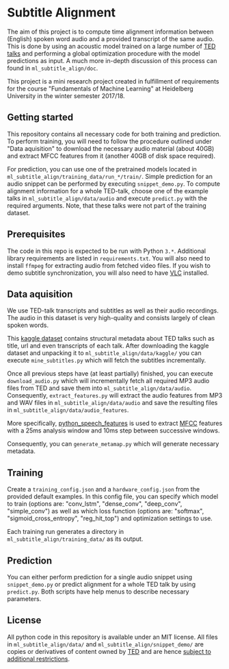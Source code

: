 # Subtitle Alignment

The aim of this project is to compute time alignment information between (English) spoken word audio and a provided transcript of the same audio. This is done by using an acoustic model trained on a large number of [TED talks](https://ted.com) and performing a global optimization procedure with the model predictions as input. A much more in-depth discussion of this process can found in `ml_subtitle_align/doc`.

This project is a mini research project created in fulfillment of requirements for the course "Fundamentals of Machine Learning" at Heidelberg University in the winter semester 2017/18.

## Getting started
This repository contains all necessary code for both training and prediction. To perform training, you will need to follow the procedure outlined under "Data aquisition" to download the necessary audio material (about 40GB) and extract MFCC features from it (another 40GB of disk space required). 

For prediction, you can use one of the pretrained models located in `ml_subtitle_align/training_data/run_*/train/`. Simple prediction for an audio snippet can be performed by executing `snippet_demo.py`. To compute alignment information for a whole TED-talk, choose one of the example talks in `ml_subtitle_align/data/audio` and execute `predict.py` with the required arguments. Note, that these talks were not part of the training dataset.

## Prerequisites
The code in this repo is expected to be run with Python `3.*`. Additional library requirements are listed in `requirements.txt`. You will also need to install `ffmpeg` for extracting audio from fetched video files.
If you wish to demo subtitle synchronization, you will also need to have [VLC](https://de.wikipedia.org/wiki/VLC_media_player) installed.

## Data aquisition
We use TED-talk transcripts and subtitles as well as their audio recordings. The audio in this dataset is very high-quality and consists largely of clean spoken words.

This [kaggle dataset](https://www.kaggle.com/rounakbanik/ted-talks) contains structural metadata about TED talks such as title, url and even transcripts of each talk. After downloading the kaggle dataset and unpacking it to `ml_subtitle_align/data/kaggle/` you can execute `mine_subtitles.py` which will fetch the subtitles incrementally.

Once all previous steps have (at least partially) finished, you can execute `download_audio.py` which will incrementally fetch all required MP3 audio files from TED and save them into `ml_subtitle_align/data/audio`. Consequently, `extract_features.py` will extract the audio features from MP3 and WAV files in `ml_subtitle_align/data/audio` and save the resulting files in `ml_subtitle_align/data/audio_features`.

More specifically, [python_speech_features](https://github.com/jameslyons/python_speech_features) is used to extract [MFCC](https://de.wikipedia.org/wiki/Mel_Frequency_Cepstral_Coefficients) features with a 25ms analysis window and 10ms step between successive windows.

Consequently, you can `generate_metamap.py` which will generate necessary metadata.

## Training
Create a `training_config.json` and a `hardware_config.json` from the provided default examples. In this config file, you can specify which model to train (options are: "conv_lstm", "dense_conv", "deep_conv", "simple_conv") as well as which loss function (options are: "softmax", "sigmoid_cross_entropy", "reg_hit_top") and optimization settings to use.

Each training run generates a directory in `ml_subtitle_align/training_data/` as its output.

## Prediction
You can either perform prediction for a single audio snippet using `snippet_demo.py` or predict alignment for a whole TED talk by using `predict.py`. Both scripts have help menus to describe necessary parameters.

## License
All python code in this repository is available under an MIT license. All files in `ml_subtitle_align/data/` and `ml_subtitle_align/snippet_demo/` are copies or derivatives of content owned by [TED](https://www.ted.com) and are hence [subject to additional restrictions](https://www.ted.com/about/our-organization/our-policies-terms/ted-talks-usage-policy).